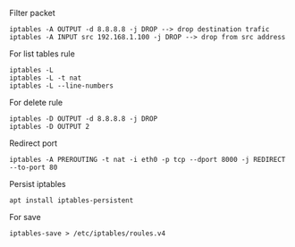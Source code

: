 Filter packet

```
iptables -A OUTPUT -d 8.8.8.8 -j DROP --> drop destination trafic
iptables -A INPUT src 192.168.1.100 -j DROP --> drop from src address
```

For list tables rule

```
iptables -L
iptables -L -t nat
iptables -L --line-numbers
```

For delete rule

```
iptables -D OUTPUT -d 8.8.8.8 -j DROP
iptables -D OUTPUT 2
```

Redirect port

```
iptables -A PREROUTING -t nat -i eth0 -p tcp --dport 8000 -j REDIRECT --to-port 80
```

Persist iptables

```
apt install iptables-persistent
```
For save
```
iptables-save > /etc/iptables/roules.v4
```

